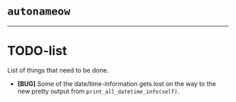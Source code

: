 # `autonameow`

--------------------------------------------------------------------------------


TODO-list
=========
List of things that need to be done.

* **[BUG]** Some of the date/time-information gets lost on the way to the
            new pretty output from `print_all_datetime_info(self)`.

